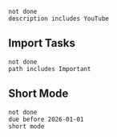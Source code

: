 
```tasks
not done
description includes YouTube
```



## Import Tasks
```tasks
not done
path includes Important
```


## Short Mode
```tasks
not done 
due before 2026-01-01
short mode
```